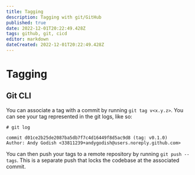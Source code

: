 ```yaml
---
title: Tagging
description: Tagging with git/GitHub
published: true
date: 2022-12-01T20:22:49.428Z
tags: github, git, cicd
editor: markdown
dateCreated: 2022-12-01T20:22:49.428Z
---
```


# Tagging

## Git CLI

You can associate a tag with a commit by running `git tag v<x.y.z>`. You can see your tag represented in the git logs, like so: 

```
# git log

commit d01ce2b25de2087ba5db7f7c4d16449f8d5ac9d8 (tag: v0.1.0)
Author: Andy Godish <33811239+andygodish@users.noreply.github.com>
```

You can then push your tags to a remote repository by running `git push --tags`. This is a separate push that locks the codebase at the associated commit. 

